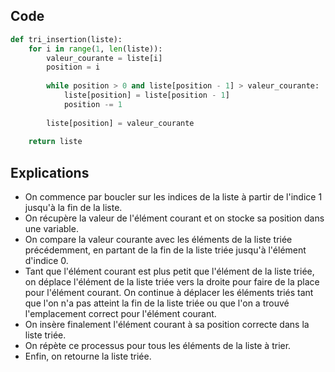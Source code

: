 ## Code

```python
def tri_insertion(liste):
    for i in range(1, len(liste)):
        valeur_courante = liste[i]
        position = i
        
        while position > 0 and liste[position - 1] > valeur_courante:
            liste[position] = liste[position - 1]
            position -= 1
        
        liste[position] = valeur_courante
    
    return liste
```

## Explications

- On commence par boucler sur les indices de la liste à partir de l'indice 1 jusqu'à la fin de la liste.
- On récupère la valeur de l'élément courant et on stocke sa position dans une variable.
- On compare la valeur courante avec les éléments de la liste triée précédemment, en partant de la fin de la liste triée jusqu'à l'élément d'indice 0.
- Tant que l'élément courant est plus petit que l'élément de la liste triée, on déplace l'élément de la liste triée vers la droite pour faire de la place pour l'élément courant. On continue à déplacer les éléments triés tant que l'on n'a pas atteint la fin de la liste triée ou que l'on a trouvé l'emplacement correct pour l'élément courant.
- On insère finalement l'élément courant à sa position correcte dans la liste triée.
- On répète ce processus pour tous les éléments de la liste à trier.
- Enfin, on retourne la liste triée.